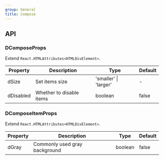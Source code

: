 ```yaml
---
group: General
title: Compose
---
```


## API

### DComposeProps

Extend `React.HTMLAttributes<HTMLDivElement>`.

<!-- prettier-ignore-start -->
| Property | Description | Type | Default | 
| --- | --- | --- | --- | 
| dSize | Set items size | 'smaller' \| 'larger' | - |
| dDisabled | Whether to disable items | boolean | false |
<!-- prettier-ignore-end -->

### DComposeItemProps

Extend `React.HTMLAttributes<HTMLDivElement>`.

<!-- prettier-ignore-start -->
| Property | Description | Type | Default | 
| --- | --- | --- | --- | 
| dGray | Commonly used gray background | boolean | false |
<!-- prettier-ignore-end -->
